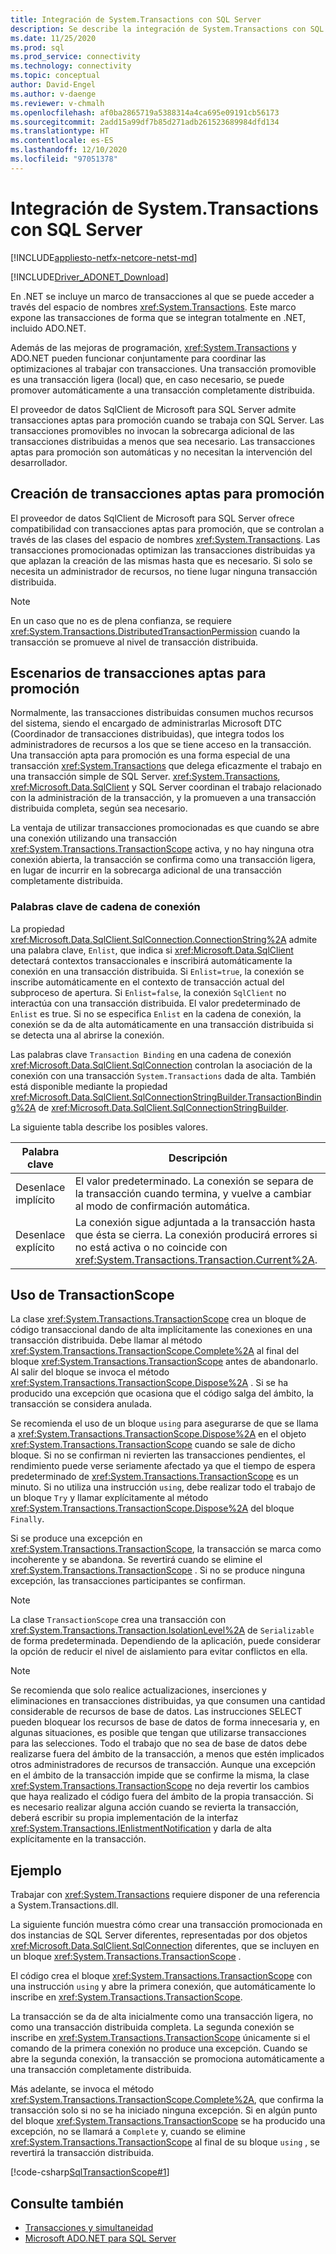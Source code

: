 ```yaml
---
title: Integración de System.Transactions con SQL Server
description: Se describe la integración de System.Transactions con SQL Server para trabajar con transacciones distribuidas.
ms.date: 11/25/2020
ms.prod: sql
ms.prod_service: connectivity
ms.technology: connectivity
ms.topic: conceptual
author: David-Engel
ms.author: v-daenge
ms.reviewer: v-chmalh
ms.openlocfilehash: af0ba2865719a5388314a4ca695e09191cb56173
ms.sourcegitcommit: 2add15a99df7b85d271adb261523689984dfd134
ms.translationtype: HT
ms.contentlocale: es-ES
ms.lasthandoff: 12/10/2020
ms.locfileid: "97051378"
---
```

# <a name="systemtransactions-integration-with-sql-server"></a>Integración de System.Transactions con SQL Server

[!INCLUDE[appliesto-netfx-netcore-netst-md](../../includes/appliesto-netfx-netcore-netst-md.md)]

[!INCLUDE[Driver_ADONET_Download](../../includes/driver_adonet_download.md)]

En .NET se incluye un marco de transacciones al que se puede acceder a través del espacio de nombres <xref:System.Transactions>. Este marco expone las transacciones de forma que se integran totalmente en .NET, incluido ADO.NET.  
  
Además de las mejoras de programación, <xref:System.Transactions> y ADO.NET pueden funcionar conjuntamente para coordinar las optimizaciones al trabajar con transacciones. Una transacción promovible es una transacción ligera (local) que, en caso necesario, se puede promover automáticamente a una transacción completamente distribuida.

El proveedor de datos SqlClient de Microsoft para SQL Server admite transacciones aptas para promoción cuando se trabaja con SQL Server. Las transacciones promovibles no invocan la sobrecarga adicional de las transacciones distribuidas a menos que sea necesario. Las transacciones aptas para promoción son automáticas y no necesitan la intervención del desarrollador.

## <a name="creating-promotable-transactions"></a>Creación de transacciones aptas para promoción

El proveedor de datos SqlClient de Microsoft para SQL Server ofrece compatibilidad con transacciones aptas para promoción, que se controlan a través de las clases del espacio de nombres <xref:System.Transactions>. Las transacciones promocionadas optimizan las transacciones distribuidas ya que aplazan la creación de las mismas hasta que es necesario. Si solo se necesita un administrador de recursos, no tiene lugar ninguna transacción distribuida.

> [!NOTE]
> En un caso que no es de plena confianza, se requiere <xref:System.Transactions.DistributedTransactionPermission> cuando la transacción se promueve al nivel de transacción distribuida.

## <a name="promotable-transaction-scenarios"></a>Escenarios de transacciones aptas para promoción

Normalmente, las transacciones distribuidas consumen muchos recursos del sistema, siendo el encargado de administrarlas Microsoft DTC (Coordinador de transacciones distribuidas), que integra todos los administradores de recursos a los que se tiene acceso en la transacción. Una transacción apta para promoción es una forma especial de una transacción <xref:System.Transactions> que delega eficazmente el trabajo en una transacción simple de SQL Server. <xref:System.Transactions>, <xref:Microsoft.Data.SqlClient> y SQL Server coordinan el trabajo relacionado con la administración de la transacción, y la promueven a una transacción distribuida completa, según sea necesario.

La ventaja de utilizar transacciones promocionadas es que cuando se abre una conexión utilizando una transacción <xref:System.Transactions.TransactionScope> activa, y no hay ninguna otra conexión abierta, la transacción se confirma como una transacción ligera, en lugar de incurrir en la sobrecarga adicional de una transacción completamente distribuida.

### <a name="connection-string-keywords"></a>Palabras clave de cadena de conexión

La propiedad <xref:Microsoft.Data.SqlClient.SqlConnection.ConnectionString%2A> admite una palabra clave, `Enlist`, que indica si <xref:Microsoft.Data.SqlClient> detectará contextos transaccionales e inscribirá automáticamente la conexión en una transacción distribuida. Si `Enlist=true`, la conexión se inscribe automáticamente en el contexto de transacción actual del subproceso de apertura. Si `Enlist=false`, la conexión `SqlClient` no interactúa con una transacción distribuida. El valor predeterminado de `Enlist` es true. Si no se especifica `Enlist` en la cadena de conexión, la conexión se da de alta automáticamente en una transacción distribuida si se detecta una al abrirse la conexión.

Las palabras clave `Transaction Binding` en una cadena de conexión <xref:Microsoft.Data.SqlClient.SqlConnection> controlan la asociación de la conexión con una transacción `System.Transactions` dada de alta. También está disponible mediante la propiedad <xref:Microsoft.Data.SqlClient.SqlConnectionStringBuilder.TransactionBinding%2A> de <xref:Microsoft.Data.SqlClient.SqlConnectionStringBuilder>.

La siguiente tabla describe los posibles valores.
  
|Palabra clave|Descripción|  
|-------------|-----------------|  
|Desenlace implícito|El valor predeterminado. La conexión se separa de la transacción cuando termina, y vuelve a cambiar al modo de confirmación automática.|
|Desenlace explícito|La conexión sigue adjuntada a la transacción hasta que ésta se cierra. La conexión producirá errores si no está activa o no coincide con <xref:System.Transactions.Transaction.Current%2A>.|

## <a name="using-transactionscope"></a>Uso de TransactionScope

La clase <xref:System.Transactions.TransactionScope> crea un bloque de código transaccional dando de alta implícitamente las conexiones en una transacción distribuida. Debe llamar al método <xref:System.Transactions.TransactionScope.Complete%2A> al final del bloque <xref:System.Transactions.TransactionScope> antes de abandonarlo. Al salir del bloque se invoca el método <xref:System.Transactions.TransactionScope.Dispose%2A> . Si se ha producido una excepción que ocasiona que el código salga del ámbito, la transacción se considera anulada.

Se recomienda el uso de un bloque `using` para asegurarse de que se llama a <xref:System.Transactions.TransactionScope.Dispose%2A> en el objeto <xref:System.Transactions.TransactionScope> cuando se sale de dicho bloque. Si no se confirman ni revierten las transacciones pendientes, el rendimiento puede verse seriamente afectado ya que el tiempo de espera predeterminado de <xref:System.Transactions.TransactionScope> es un minuto. Si no utiliza una instrucción `using`, debe realizar todo el trabajo de un bloque `Try` y llamar explícitamente al método <xref:System.Transactions.TransactionScope.Dispose%2A> del bloque `Finally`.

Si se produce una excepción en <xref:System.Transactions.TransactionScope>, la transacción se marca como incoherente y se abandona. Se revertirá cuando se elimine el <xref:System.Transactions.TransactionScope> . Si no se produce ninguna excepción, las transacciones participantes se confirman.

> [!NOTE]
> La clase `TransactionScope` crea una transacción con <xref:System.Transactions.Transaction.IsolationLevel%2A> de `Serializable` de forma predeterminada. Dependiendo de la aplicación, puede considerar la opción de reducir el nivel de aislamiento para evitar conflictos en ella.

> [!NOTE]
> Se recomienda que solo realice actualizaciones, inserciones y eliminaciones en transacciones distribuidas, ya que consumen una cantidad considerable de recursos de base de datos. Las instrucciones SELECT pueden bloquear los recursos de base de datos de forma innecesaria y, en algunas situaciones, es posible que tengan que utilizarse transacciones para las selecciones. Todo el trabajo que no sea de base de datos debe realizarse fuera del ámbito de la transacción, a menos que estén implicados otros administradores de recursos de transacción.
Aunque una excepción en el ámbito de la transacción impide que se confirme la misma, la clase <xref:System.Transactions.TransactionScope> no deja revertir los cambios que haya realizado el código fuera del ámbito de la propia transacción. Si es necesario realizar alguna acción cuando se revierta la transacción, deberá escribir su propia implementación de la interfaz <xref:System.Transactions.IEnlistmentNotification> y darla de alta explícitamente en la transacción.

## <a name="example"></a>Ejemplo

Trabajar con <xref:System.Transactions> requiere disponer de una referencia a System.Transactions.dll.

La siguiente función muestra cómo crear una transacción promocionada en dos instancias de SQL Server diferentes, representadas por dos objetos <xref:Microsoft.Data.SqlClient.SqlConnection> diferentes, que se incluyen en un bloque <xref:System.Transactions.TransactionScope> .

El código crea el bloque <xref:System.Transactions.TransactionScope> con una instrucción `using` y abre la primera conexión, que automáticamente lo inscribe en <xref:System.Transactions.TransactionScope>.

La transacción se da de alta inicialmente como una transacción ligera, no como una transacción distribuida completa. La segunda conexión se inscribe en <xref:System.Transactions.TransactionScope> únicamente si el comando de la primera conexión no produce una excepción. Cuando se abre la segunda conexión, la transacción se promociona automáticamente a una transacción completamente distribuida.

Más adelante, se invoca el método <xref:System.Transactions.TransactionScope.Complete%2A>, que confirma la transacción solo si no se ha iniciado ninguna excepción. Si en algún punto del bloque <xref:System.Transactions.TransactionScope> se ha producido una excepción, no se llamará a `Complete` y, cuando se elimine <xref:System.Transactions.TransactionScope> al final de su bloque `using` , se revertirá la transacción distribuida.

[!code-csharp[SqlTransactionScope#1](~/../sqlclient/doc/samples/SqlTransactionScope.cs#1)]

## <a name="see-also"></a>Consulte también

- [Transacciones y simultaneidad](transactions-and-concurrency.md)
- [Microsoft ADO.NET para SQL Server](microsoft-ado-net-sql-server.md)
